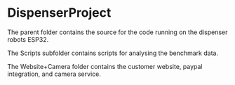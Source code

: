 # DispenserProject

The parent folder contains the source for the code running on the dispenser robots ESP32.

The Scripts subfolder contains scripts for analysing the benchmark data.

The Website+Camera folder contains the customer website, paypal integration, and camera service.
